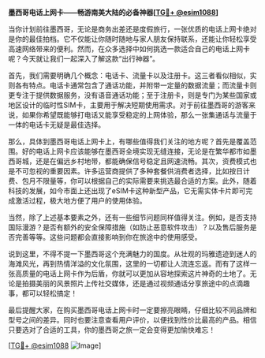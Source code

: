 **墨西哥电话上网卡——畅游南美大陆的必备神器[[TG💪+ @esim1088](https://t.me/s/esim1088)]**

当你计划前往墨西哥，无论是商务出差还是度假旅行，一张优质的电话上网卡绝对是你的最佳拍档。它不仅能让你随时随地与家人朋友保持联系，还能让你轻松享受高速网络带来的便利。然而，在众多选择中如何挑选一款适合自己的电话上网卡呢？今天就让我们一起深入了解这款“出行神器”。

首先，我们需要明确几个概念：电话卡、流量卡以及注册卡。这三者看似相似，实则各有特点。电话卡通常包含了通话功能，并附带一定量的数据流量；而流量卡则更专注于提供数据服务，没有语音通话功能；至于注册卡，则是专门为某些国家或地区设计的临时性SIM卡，主要用于解决短期使用需求。对于前往墨西哥的游客来说，如果你希望既能够打电话又能享受稳定的上网体验，那么一张集通话与流量于一体的电话卡无疑是最佳选择。

那么，具体到墨西哥电话上网卡上，有哪些值得我们关注的地方呢？首先是覆盖范围。好的电话上网卡应该能够在墨西哥全境实现无缝连接，无论是在繁华都市如墨西哥城，还是在偏远乡村地带，都能确保信号稳定且网速流畅。其次，资费模式也是不可忽视的重要因素。许多运营商提供了多种套餐供消费者选择，比如按日计费、包月不限量等，你可以根据自己的实际需要来挑选最合适的方案。此外，随着科技的发展，如今市面上还出现了eSIM卡这种新型产品，它无需实体卡片即可完成激活过程，极大地方便了用户的使用体验。

当然，除了上述基本要素之外，还有一些细节问题同样值得关注。例如，是否支持国际漫游？是否有额外的安全保障措施（如防止恶意软件攻击）？以及售后服务是否完善等等。这些问题都会直接影响到你在旅途中的使用感受。

说到这里，不得不提一下墨西哥这个充满魅力的国度。从壮观的玛雅遗迹到迷人的海滩风光，再到热情洋溢的文化氛围，这里的一切都让人流连忘返。而有了这样一张高质量的电话上网卡作为后盾，你就可以更加从容地探索这片神奇的土地了。无论是拍摄美丽的风景照片上传社交媒体，还是通过视频通话分享旅途中的点滴趣事，都可以轻松搞定！

最后提醒大家，在购买墨西哥电话上网卡时一定要擦亮眼睛，仔细比较不同品牌和型号之间的差异。同时也要注意查看用户评价，以便找到性价比最高的产品。相信只要选对了合适的工具，你的墨西哥之旅一定会变得更加愉快难忘！

[[TG💪+ @esim1088](https://t.me/s/esim1088) ![Image](https://i.postimg.cc/4NQfJmqS/Snipaste-2025-05-13-00-14-12.png)]